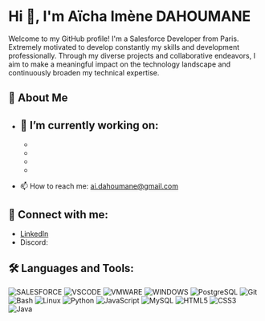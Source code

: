 # Hi 👋, I'm Aïcha Imène DAHOUMANE
Welcome to my GitHub profile! I'm a Salesforce Developer from Paris. Extremely motivated to develop constantly my skills and development professionally. Through my diverse projects and collaborative endeavors, I aim to make a meaningful impact on the technology landscape and continuously broaden my technical expertise.

## 🚀 About Me
- 🌱 I’m currently working on:
  -
  -
  - 
  -
  - 

- 📫 How to reach me: [ai.dahoumane@gmail.com](mailto:ai.dahoumane@gmail.com)

## 🤝 Connect with me:
- [LinkedIn](www.linkedin.com/in/aïcha-imène-dahoumane)
- Discord: 

## 🛠️ Languages and Tools:
![SALESFORCE](https://img.shields.io/badge/-Salesforce-yellow?style=flat-square&logo=salesforce)
![VSCODE](https://img.shields.io/badge/-vscode-orange?style=flat-square&logo=vscode)
![VMWARE](https://img.shields.io/badge/-Vmware-black?style=flat-square&logo=gnu-vmware)
![WINDOWS](https://img.shields.io/badge/-Windows-gray?style=flat-square&logo=windows)
![PostgreSQL](https://img.shields.io/badge/-PostgreSQL-blue?style=flat-square&logo=postegresql)
![Git](https://img.shields.io/badge/-Git-orange?style=flat-square&logo=git)
![Bash](https://img.shields.io/badge/-Bash-black?style=flat-square&logo=gnu-bash)
![Linux](https://img.shields.io/badge/-Linux-gray?style=flat-square&logo=linux)
![Python](https://img.shields.io/badge/-Python-yellow?style=flat-square&logo=python)
![JavaScript](https://img.shields.io/badge/-JavaScript-yellow?style=flat-square&logo=javascript)
![MySQL](https://img.shields.io/badge/-MySQL-blue?style=flat-square&logo=mysql)
![HTML5](https://img.shields.io/badge/-HTML5-orange?style=flat-square&logo=html5)
![CSS3](https://img.shields.io/badge/-CSS3-blue?style=flat-square&logo=css3)
![Java](https://img.shields.io/badge/-Java-orange?style=flat-square&logo=java)


